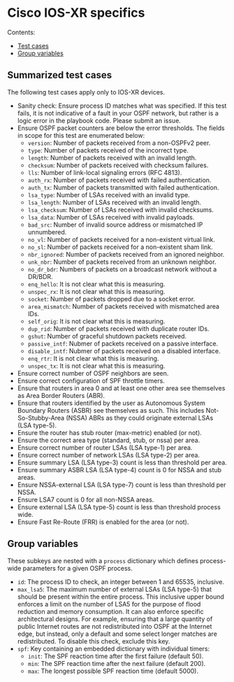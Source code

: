 # Cisco IOS-XR specifics
Contents:
  * [Test cases](#summarized-test-cases)
  * [Group variables](#group-variables)

## Summarized test cases
The following test cases apply only to IOS-XR devices.

  * Sanity check: Ensure process ID matches what was specified.
    If this test fails, it is not indicative of a fault in your OSPF network,
    but rather is a logic error in the playbook code. Please submit an issue.
  * Ensure OSPF packet counters are below the error thresholds. The fields
    in scope for this test are enumerated below:
    * `version`: Number of packets received from a non-OSPFv2 peer.
    * `type`: Number of packets received of the incorrect type.
    * `length`: Number of packets received with an invalid length.
    * `checksum`: Number of packets received with checksum failures.
    * `lls`: Number of link-local signaling errors (RFC 4813).
    * `auth_rx`: Number of packets received with failed authentication.
    * `auth_tx`: Number of packets transmitted with failed authentication.
    * `lsa_type`: Number of LSAs received with an invalid type.
    * `lsa_length`: Number of LSAs received with an invalid length.
    * `lsa_checksum`: Number of LSAs received with invalid checksums.
    * `lsa_data`: Number of LSAs received with invalid payloads.
    * `bad_src`: Number of invalid source address or mismatched IP unnumbered.
    * `no_vl`: Number of packets received for a non-existent virtual link.
    * `no_sl`: Number of packets received for a non-existent sham link.
    * `nbr_ignored`: Number of packets received from an ignored neighbor.
    * `unk_nbr`: Number of packets received from an unknown neighbor.
    * `no_dr_bdr`: Numbers of packets on a broadcast network without a DR/BDR.
    * `enq_hello`: It is not clear what this is measuring.
    * `unspec_rx`: It is not clear what this is measuring.
    * `socket`: Number of packets dropped due to a socket error.
    * `area_mismatch`: Number of packets received with mismatched area IDs.
    * `self_orig`: It is not clear what this is measuring.
    * `dup_rid`: Number of packets received with duplicate router IDs.
    * `gshut`: Number of graceful shutdown packets received.
    * `passive_intf`: Nubmer of packets received on a passive interface.
    * `disable_intf`: Nubmer of packets received on a disabled interface.
    * `enq_rtr`: It is not clear what this is measuring.
    * `unspec_tx`: It is not clear what this is measuring.
  * Ensure correct number of OSPF neighbors are seen.
  * Ensure correct configuration of SPF throttle timers.
  * Ensure that routers in area 0 and at least one other area see themselves
    as Area Border Routers (ABR).
  * Ensure that routers identified by the user as Autonomous System Boundary
    Routers (ASBR) see themselves as such. This includes Not-So-Stubby-Area
    (NSSA) ABRs as they could originate external LSAs (LSA type-5).
  * Ensure the router has stub router (max-metric) enabled (or not).
  * Ensure the correct area type (standard, stub, or nssa) per area.
  * Ensure correct number of router LSAs (LSA type-1) per area.
  * Ensure correct number of network LSAs (LSA type-2) per area.
  * Ensure summary LSA (LSA type-3) count is less than threshold per area.
  * Ensure summary ASBR LSA (LSA type-4) count is 0 for NSSA and stub areas.
  * Ensure NSSA-external LSA (LSA type-7) count is less than threshold per NSSA.
  * Ensure LSA7 count is 0 for all non-NSSA areas.
  * Ensure external LSA (LSA type-5) count is less than threshold process wide.
  * Ensure Fast Re-Route (FRR) is enabled for the area (or not).

## Group variables
These subkeys are nested with a `process` dictionary which defines
process-wide parameters for a given OSPF process.

  * `id`: The process ID to check, an integer between 1 and 65535, inclusive.
  * `max_lsa5`: The maximum number of external LSAs (LSA type-5) that should be
    present within the entire process. This inclusive upper bound enforces a
    limit on the number of LSA5 for the purpose of flood reduction and memory
    consumption. It can also enforce specific architectural designs. For
    example, ensuring that a large quantity of public Internet routes are not
    redistributed into OSPF at the Internet edge, but instead, only a default
    and some select longer matches are redistributed.
    To disable this check, exclude this key.
  * `spf`: Key containing an embedded dictionary with individual timers:
    * `init`: The SPF reaction time after the first failure (default 50).
    * `min`: The SPF reaction time after the next failure (default 200).
    * `max`: The longest possible SPF reaction time (default 5000).
